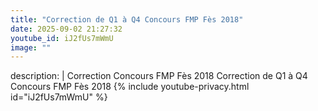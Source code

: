 ```yaml
---
title: "Correction de Q1 à Q4 Concours FMP Fès 2018"
date: 2025-09-02 21:27:32 
youtube_id: iJ2fUs7mWmU
image: ""
---
```

description: |
  Correction Concours FMP Fès 2018
  Correction de Q1 à Q4 Concours FMP Fès 2018
{% include youtube-privacy.html id="iJ2fUs7mWmU" %}
